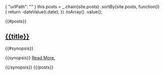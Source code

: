 <data>
{
    "urlPath": ""
}
</data>


<js>
this.posts = _.chain(site.posts)
                .sortBy(site.posts, function(i) { return -dateValue(i.date); })
                .toArray()
                .value();
</js>

{{#posts}}
    <hgroup>
        <a href="/{{urlFull}}">
            <h2>{{title}}</h2>
        </a>
    </hgroup>
    {{#synopsis}}
        <p>{{synopsis}} <a href="{{urlFull}}">Read More.</a></p>
    {{/synopsis}}
{{/posts}}
